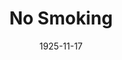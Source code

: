 ---
title: No Smoking
date: 1925-11-17
closing_date:
layout: productions
featured_image:
image_caption:
image_credit:
playbill:
Theatre: Theatre Jacksonville
cast:
- A Lady: Winifred Snowden
- The Conductor: Claude Kennedy
- Her Daughter: Marjorie Hirons
- A Gentleman: Russell E. Browning
crew:
- Director: Tracy L'Engle
- Set Design:
  - Strawn Perry
  - Mrs. Strawn Perry
- Lighting: Martha Race
- Props and Costumes: Gertrude F. Jacobi
understudies:
orchestra:
external_links:
---